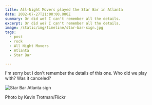 ```yaml
---
title: All-Night Movers played the Star Bar in Atlanta
date: 2002-07-27T21:00:00.000Z
summary: Or did we? I can't remember all the details. 
excerpt: Or did we? I can't remember all the details. 
image: /static/img/timeline/star-bar-sign.jpg
tags:
  - post
  - rock
  - All Night Movers
  - Atlanta
  - Star Bar

---
```


I'm sorry but I don't remember the details of this one. Who did we play with? Was it canceled?


![Star Bar Atlanta sign](/static/img/timeline/star-bar-sign.jpg "[Star Bar Atlanta sign")
<figcaption>Photo by Kevin Trotman/Flickr</figcaption>